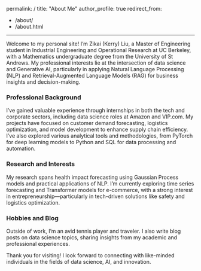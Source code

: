 permalink: /
title: "About Me"
author_profile: true
redirect_from: 
  - /about/
  - /about.html
---

Welcome to my personal site! I’m Zikai (Kerry) Liu, a Master of Engineering student in Industrial Engineering and Operational Research at UC Berkeley, with a Mathematics undergraduate degree from the University of St Andrews. My professional interests lie at the intersection of data science and Generative AI, particularly in applying Natural Language Processing (NLP) and Retrieval-Augmented Language Models (RAG) for business insights and decision-making.

### Professional Background
I’ve gained valuable experience through internships in both the tech and corporate sectors, including data science roles at Amazon and VIP.com. My projects have focused on customer demand forecasting, logistics optimization, and model development to enhance supply chain efficiency. I’ve also explored various analytical tools and methodologies, from PyTorch for deep learning models to Python and SQL for data processing and automation.

### Research and Interests
My research spans health impact forecasting using Gaussian Process models and practical applications of NLP. I’m currently exploring time series forecasting and Transformer models for e-commerce, with a strong interest in entrepreneurship—particularly in tech-driven solutions like safety and logistics optimization.

### Hobbies and Blog
Outside of work, I’m an avid tennis player and traveler. I also write blog posts on data science topics, sharing insights from my academic and professional experiences.

Thank you for visiting! I look forward to connecting with like-minded individuals in the fields of data science, AI, and innovation.
